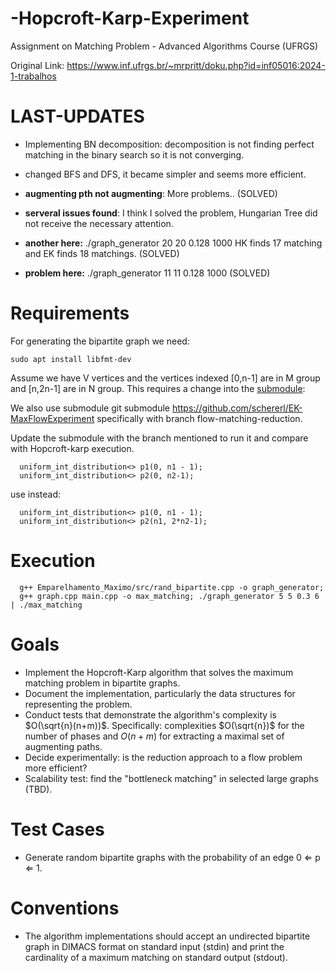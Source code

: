 # -Hopcroft-Karp-Experiment
Assignment on Matching Problem - Advanced Algorithms Course (UFRGS)

Original Link: https://www.inf.ufrgs.br/~mrpritt/doku.php?id=inf05016:2024-1-trabalhos


# LAST-UPDATES

- Implementing BN decomposition: decomposition is not finding perfect matching in the binary search so it is not converging.

- changed BFS and DFS, it became simpler and seems more efficient.

- **augmenting pth not augmenting**: More problems.. (SOLVED)

- **serveral issues found**: I think I solved the problem, Hungarian Tree did not receive the necessary attention.

- **another here:** ./graph_generator 20 20 0.128 1000 HK finds 17 matching and EK finds 18 matchings. (SOLVED)

- **problem here:** ./graph_generator 11 11 0.128 1000 (SOLVED)


# Requirements

For generating the bipartite graph we need:
```
sudo apt install libfmt-dev
```  

Assume we have V vertices and the vertices indexed [0,n-1] are in M group and [n,2n-1] are in N group.
This requires a change into the [submodule](https://github.com/mrpritt/Emparelhamento_Maximo/):


We also use submodule git submodule https://github.com/schererl/EK-MaxFlowExperiment specifically with branch flow-matching-reduction.

Update the submodule with the branch mentioned to run it and compare with Hopcroft-karp execution.

```
  uniform_int_distribution<> p1(0, n1 - 1);
  uniform_int_distribution<> p2(0, n2-1);
```
use instead:
```
  uniform_int_distribution<> p1(0, n1 - 1);
  uniform_int_distribution<> p2(n1, 2*n2-1);
```

# Execution
```
  g++ Emparelhamento_Maximo/src/rand_bipartite.cpp -o graph_generator;
  g++ graph.cpp main.cpp -o max_matching; ./graph_generator 5 5 0.3 6 | ./max_matching    
```





# Goals

  * Implement the Hopcroft-Karp algorithm that solves the maximum matching problem in bipartite graphs.
  * Document the implementation, particularly the data structures for representing the problem.
  * Conduct tests that demonstrate the algorithm's complexity is $O(\sqrt{n}(n+m))$. Specifically: complexities $O(\sqrt{n})$ for the number of phases and $O(n+m)$ for extracting a maximal set of augmenting paths.
  * Decide experimentally: is the reduction approach to a flow problem more efficient?
  * Scalability test: find the "bottleneck matching" in selected large graphs (TBD).

# Test Cases
 * Generate random bipartite graphs with the probability of an edge 0 ⇐ p ⇐ 1.

# Conventions
 * The algorithm implementations should accept an undirected bipartite graph in DIMACS format on standard input (stdin) and print the cardinality of a maximum matching on standard output (stdout).

